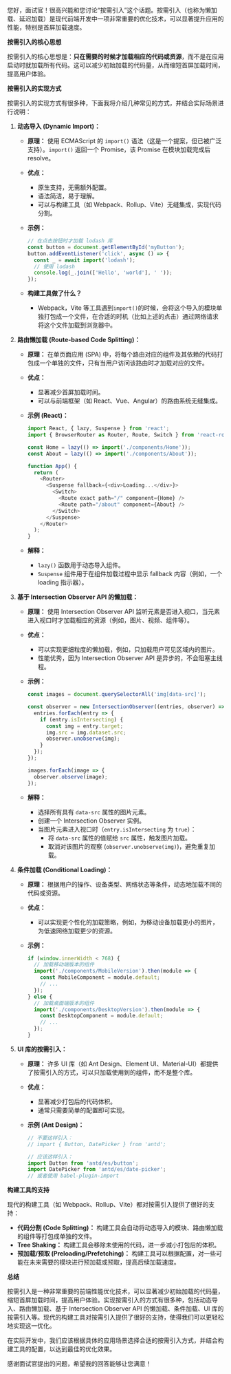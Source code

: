 您好，面试官！很高兴能和您讨论“按需引入”这个话题。按需引入（也称为懒加载、延迟加载）是现代前端开发中一项非常重要的优化技术，可以显著提升应用的性能，特别是首屏加载速度。

**按需引入的核心思想**

按需引入的核心思想是：**只在需要的时候才加载相应的代码或资源**，而不是在应用启动时就加载所有代码。这可以减少初始加载的代码量，从而缩短首屏加载时间，提高用户体验。

**按需引入的实现方式**

按需引入的实现方式有很多种，下面我将介绍几种常见的方式，并结合实际场景进行说明：

1.  **动态导入 (Dynamic Import)：**

    *   **原理：** 使用 ECMAScript 的 `import()` 语法（这是一个提案，但已被广泛支持）。`import()` 返回一个 Promise，该 Promise 在模块加载完成后 resolve。
    *   **优点：**
        *   原生支持，无需额外配置。
        *   语法简洁，易于理解。
        *   可以与构建工具（如 Webpack、Rollup、Vite）无缝集成，实现代码分割。
    *   **示例：**

        ```javascript
        // 在点击按钮时才加载 lodash 库
        const button = document.getElementById('myButton');
        button.addEventListener('click', async () => {
          const _ = await import('lodash');
          // 使用 lodash
          console.log(_.join(['Hello', 'world'], ' '));
        });
        ```
    *  **构建工具做了什么？**
        * Webpack，Vite 等工具遇到`import()`的时候，会将这个导入的模块单独打包成一个文件，在合适的时机（比如上述的点击）通过网络请求将这个文件加载到浏览器中。

2.  **路由懒加载 (Route-based Code Splitting)：**

    *   **原理：** 在单页面应用 (SPA) 中，将每个路由对应的组件及其依赖的代码打包成一个单独的文件，只有当用户访问该路由时才加载对应的文件。
    *   **优点：**
        *   显著减少首屏加载时间。
        *   可以与前端框架（如 React、Vue、Angular）的路由系统无缝集成。
    *   **示例 (React)：**

        ```javascript
        import React, { lazy, Suspense } from 'react';
        import { BrowserRouter as Router, Route, Switch } from 'react-router-dom';

        const Home = lazy(() => import('./components/Home'));
        const About = lazy(() => import('./components/About'));

        function App() {
          return (
            <Router>
              <Suspense fallback={<div>Loading...</div>}>
                <Switch>
                  <Route exact path="/" component={Home} />
                  <Route path="/about" component={About} />
                </Switch>
              </Suspense>
            </Router>
          );
        }
        ```
    *   **解释：**
        *   `lazy()` 函数用于动态导入组件。
        *   `Suspense` 组件用于在组件加载过程中显示 fallback 内容（例如，一个 loading 指示器）。

3.  **基于 Intersection Observer API 的懒加载：**

    *   **原理：** 使用 Intersection Observer API 监听元素是否进入视口，当元素进入视口时才加载相应的资源（例如，图片、视频、组件等）。
    *   **优点：**
        *   可以实现更细粒度的懒加载，例如，只加载用户可见区域内的图片。
        *   性能优秀，因为 Intersection Observer API 是异步的，不会阻塞主线程。
    *   **示例：**

        ```javascript
        const images = document.querySelectorAll('img[data-src]');

        const observer = new IntersectionObserver((entries, observer) => {
          entries.forEach(entry => {
            if (entry.isIntersecting) {
              const img = entry.target;
              img.src = img.dataset.src;
              observer.unobserve(img);
            }
          });
        });

        images.forEach(image => {
          observer.observe(image);
        });
        ```
    *   **解释：**
        *   选择所有具有 `data-src` 属性的图片元素。
        *   创建一个 Intersection Observer 实例。
        *   当图片元素进入视口时（`entry.isIntersecting` 为 `true`）：
            *   将 `data-src` 属性的值赋给 `src` 属性，触发图片加载。
            *   取消对该图片的观察 (`observer.unobserve(img)`)，避免重复加载。

4.  **条件加载 (Conditional Loading)：**

    *   **原理：** 根据用户的操作、设备类型、网络状态等条件，动态地加载不同的代码或资源。
    *   **优点：**
        *   可以实现更个性化的加载策略，例如，为移动设备加载更小的图片，为低速网络加载更少的资源。
    *   **示例：**

        ```javascript
        if (window.innerWidth < 768) {
          // 加载移动端版本的组件
          import('./components/MobileVersion').then(module => {
            const MobileComponent = module.default;
            // ...
          });
        } else {
          // 加载桌面端版本的组件
          import('./components/DesktopVersion').then(module => {
            const DesktopComponent = module.default;
            // ...
          });
        }
        ```

5.  **UI 库的按需引入：**

    *   **原理：** 许多 UI 库（如 Ant Design、Element UI、Material-UI）都提供了按需引入的方式，可以只加载使用到的组件，而不是整个库。
    *   **优点：**
        *   显著减少打包后的代码体积。
        *   通常只需要简单的配置即可实现。
    *   **示例 (Ant Design)：**

        ```javascript
        // 不要这样引入：
        // import { Button, DatePicker } from 'antd';

        // 应该这样引入：
        import Button from 'antd/es/button';
        import DatePicker from 'antd/es/date-picker';
        // 或者使用 babel-plugin-import
        ```

**构建工具的支持**

现代的构建工具（如 Webpack、Rollup、Vite）都对按需引入提供了很好的支持：

*   **代码分割 (Code Splitting)：** 构建工具会自动将动态导入的模块、路由懒加载的组件等打包成单独的文件。
*   **Tree Shaking：** 构建工具会移除未使用的代码，进一步减小打包后的体积。
*   **预加载/预取 (Preloading/Prefetching)：** 构建工具可以根据配置，对一些可能在未来需要的模块进行预加载或预取，提高后续加载速度。

**总结**

按需引入是一种非常重要的前端性能优化技术，可以显著减少初始加载的代码量，缩短首屏加载时间，提高用户体验。实现按需引入的方式有很多种，包括动态导入、路由懒加载、基于 Intersection Observer API 的懒加载、条件加载、UI 库的按需引入等。现代的构建工具对按需引入提供了很好的支持，使得我们可以更轻松地实现这一优化。

在实际开发中，我们应该根据具体的应用场景选择合适的按需引入方式，并结合构建工具的配置，以达到最佳的优化效果。

感谢面试官提出的问题，希望我的回答能够让您满意！
